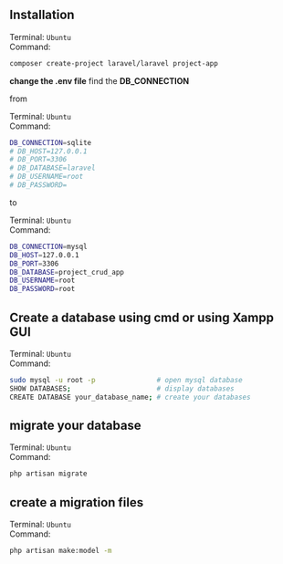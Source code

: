 ## Installation

Terminal: `Ubuntu`  
Command:  
```sh
composer create-project laravel/laravel project-app
```

**change the .env file**
find the **DB_CONNECTION**

from

Terminal: `Ubuntu`  
Command:  
```sh
DB_CONNECTION=sqlite
# DB_HOST=127.0.0.1
# DB_PORT=3306
# DB_DATABASE=laravel
# DB_USERNAME=root
# DB_PASSWORD=
```

to

Terminal: `Ubuntu`  
Command:  
```sh
DB_CONNECTION=mysql
DB_HOST=127.0.0.1
DB_PORT=3306
DB_DATABASE=project_crud_app
DB_USERNAME=root
DB_PASSWORD=root
```

## Create a database using cmd or using Xampp GUI

Terminal: `Ubuntu`  
Command:  
```sh
sudo mysql -u root -p               # open mysql database
SHOW DATABASES;                     # display databases
CREATE DATABASE your_database_name; # create your databases
```
## migrate your database

Terminal: `Ubuntu`  
Command:  
```sh
php artisan migrate
```

## create a migration files

Terminal: `Ubuntu`  
Command:  
```sh
php artisan make:model -m
```
